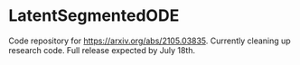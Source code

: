 # LatentSegmentedODE

Code repository for https://arxiv.org/abs/2105.03835. Currently cleaning up research code. Full release expected by July 18th.
